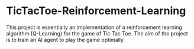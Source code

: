 # TicTacToe-Reinforcement-Learning
This project is essentially an implementation of a reinforcement learning algorithm (Q-Learning) for the game of Tic Tac Toe. The aim of the project is to train an AI agent to play the game optimally.
